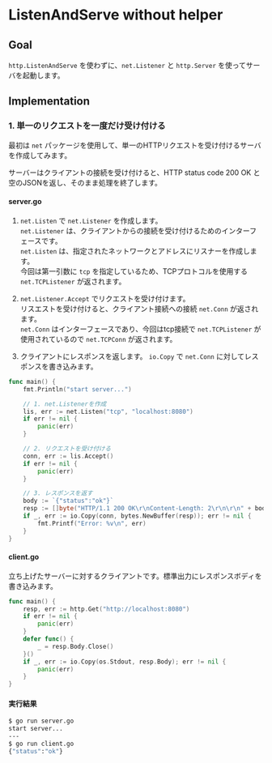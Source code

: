 # ListenAndServe without helper

## Goal
`http.ListenAndServe` を使わずに、`net.Listener` と `http.Server` を使ってサーバを起動します。

## Implementation

### 1. 単一のリクエストを一度だけ受け付ける

最初は `net` パッケージを使用して、単一のHTTPリクエストを受け付けるサーバを作成してみます。

サーバーはクライアントの接続を受け付けると、HTTP status code 200 OK と空のJSONを返し、そのまま処理を終了します。

#### server.go

1. `net.Listen` で `net.Listener` を作成します。
<br> `net.Listener` は、クライアントからの接続を受け付けるためのインターフェースです。
<br> `net.Listen` は、指定されたネットワークとアドレスにリスナーを作成します。
<br> 今回は第一引数に `tcp` を指定しているため、TCPプロトコルを使用する `net.TCPListener` が返されます。


2. `net.Listener.Accept` でリクエストを受け付けます。
<br>リスエストを受け付けると、クライアント接続への接続 `net.Conn` が返されます。
<br>`net.Conn` はインターフェースであり、今回はtcp接続で `net.TCPListener` が使用されているので `net.TCPConn` が返されます。


3. クライアントにレスポンスを返します。 `io.Copy` で `net.Conn` に対してレスポンスを書き込みます。

```go
func main() {
	fmt.Println("start server...")

	// 1. net.Listenerを作成
	lis, err := net.Listen("tcp", "localhost:8080")
	if err != nil {
		panic(err)
	}

	// 2. リクエストを受け付ける
	conn, err := lis.Accept()
	if err != nil {
		panic(err)
	}

	// 3. レスポンスを返す
	body := `{"status":"ok"}`
	resp := []byte("HTTP/1.1 200 OK\r\nContent-Length: 2\r\n\r\n" + body)
	if _, err := io.Copy(conn, bytes.NewBuffer(resp)); err != nil {
		fmt.Printf("Error: %v\n", err)
	}
}
```

#### client.go
立ち上げたサーバーに対するクライアントです。標準出力にレスポンスボディを書き込みます。
```go
func main() {
	resp, err := http.Get("http://localhost:8080")
	if err != nil {
		panic(err)
	}
	defer func() {
		_ = resp.Body.Close()
	}()
	if _, err := io.Copy(os.Stdout, resp.Body); err != nil {
		panic(err)
	}
}
```

#### 実行結果
```bash
$ go run server.go
start server...
---
$ go run client.go
{"status":"ok"}
```


